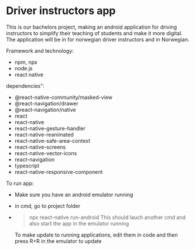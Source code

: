 # Driver instructors app
This is our bachelors project, making an android application for driving instructors to simplify their teaching of students and make it more digital.
The application will be in for norwegian driver instructors and in Norwegian. 

Framework and technology: 
- npm, npx
- node.js
- react native

dependencies":
- @react-native-community/masked-view
- @react-navigation/drawer
- @react-navigation/native
- react
- react-native
- react-native-gesture-handler
- react-native-reanimated
- react-native-safe-area-context
- react-native-screens
- react-native-vector-icons
- react-navigation
- typescript
- react-native-responsive-component

To run app: 
  - Make sure you have an android emulator running 
  - in cmd, go to project folder
  - >npx react-native run-android
    This should lauch another cmd and also start the app in the emulator running
    
    To make update to running applications, edit them in code and then press R+R in the emulator to update
